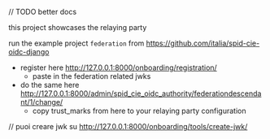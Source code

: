 // TODO better docs

this project showcases the relaying party

run the example project `federation` from  https://github.com/italia/spid-cie-oidc-django

- register here http://127.0.0.1:8000/onboarding/registration/
  - paste in the federation related jwks
- do the same here  http://127.0.0.1:8000/admin/spid_cie_oidc_authority/federationdescendant/1/change/
  - copy trust_marks from here to your relaying party configuration

// puoi creare jwk su http://127.0.0.1:8000/onboarding/tools/create-jwk/